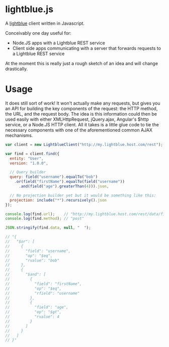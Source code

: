 # lightblue.js

A [lightblue](https://github.com/lightblue-platform) client written in Javascript.

Conceivably one day useful for:
- Node.JS apps with a Lightblue REST service
- Client side apps communicating with a server that forwards requests to a Lightblue REST service

At the moment this is really just a rough sketch of an idea and will change drastically.

# Usage

It does still sort of work! It won't actually make any requests, but gives you an API for building the key components of the request: the HTTP method, the URL, and the request body. The idea is this information could then be used easily with either XMLHttpRequest, jQuery.ajax, Angular's $http service, or a Node.JS HTTP client. All it takes is a little glue code to tie the necessary components with one of the aforementioned common AJAX mechanisms.

```javascript
var client = new LightblueClient("http://my.lightblue.host.com/rest");

var find = client.find({
  entity: "User",
  version: "1.0.0",

  // Query builder
  query: field("username").equalTo("bob")
    .or(field("firstName").equalTo(field("username"))
      .and(field("age").greaterThan(4))).json,

  // No projection builder yet but it would be something like this:
  projection: include("*").recursively().json
});

console.log(find.url);    // "http://my.lightblue.host.com/rest/data/find/User/1.0.0"
console.log(find.method); // "post"

JSON.stringify(find.data, null, "  ");

// "{
//   "$or": [
//     {
//       "field": "username",
//       "op": "$eq",
//       "rvalue": "bob"
//     },
//     {
//       "$and": [
//         {
//           "field": "firstName",
//           "op": "$eq",
//           "rfield": "username"
//         },
//         {
//           "field": "age",
//           "op": "$gt",
//           "rvalue": 4
//         }
//       ]
//     }
//   ]
// }"
```
